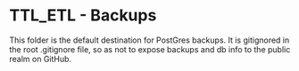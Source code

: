 TTL_ETL - Backups
=======

This folder is the default destination for PostGres backups.
It is gitignored in the root .gitignore file, so as not to expose backups and db info to the public realm on GitHub.
